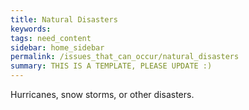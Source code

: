 ```yaml
---
title: Natural Disasters
keywords: 
tags: need_content
sidebar: home_sidebar
permalink: /issues_that_can_occur/natural_disasters
summary: THIS IS A TEMPLATE, PLEASE UPDATE :)
---
```


Hurricanes, snow storms, or other disasters.

